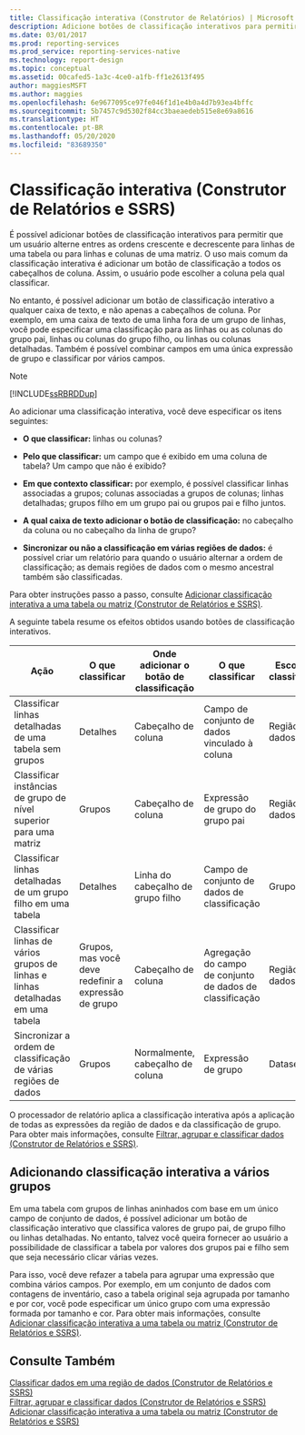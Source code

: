 ```yaml
---
title: Classificação interativa (Construtor de Relatórios) | Microsoft Docs
description: Adicione botões de classificação interativos para permitir que um usuário alterne entre as ordens crescente e decrescente para linhas em uma tabela.
ms.date: 03/01/2017
ms.prod: reporting-services
ms.prod_service: reporting-services-native
ms.technology: report-design
ms.topic: conceptual
ms.assetid: 00cafed5-1a3c-4ce0-a1fb-ff1e2613f495
author: maggiesMSFT
ms.author: maggies
ms.openlocfilehash: 6e9677095ce97fe046f1d1e4b0a4d7b93ea4bffc
ms.sourcegitcommit: 5b7457c9d5302f84cc3baeaedeb515e8e69a8616
ms.translationtype: HT
ms.contentlocale: pt-BR
ms.lasthandoff: 05/20/2020
ms.locfileid: "83689350"
---
```

# <a name="interactive-sort-report-builder-and-ssrs"></a>Classificação interativa (Construtor de Relatórios e SSRS)
  É possível adicionar botões de classificação interativos para permitir que um usuário alterne entres as ordens crescente e decrescente para linhas de uma tabela ou para linhas e colunas de uma matriz. O uso mais comum da classificação interativa é adicionar um botão de classificação a todos os cabeçalhos de coluna. Assim, o usuário pode escolher a coluna pela qual classificar.  
  
 No entanto, é possível adicionar um botão de classificação interativo a qualquer caixa de texto, e não apenas a cabeçalhos de coluna. Por exemplo, em uma caixa de texto de uma linha fora de um grupo de linhas, você pode especificar uma classificação para as linhas ou as colunas do grupo pai, linhas ou colunas do grupo filho, ou linhas ou colunas detalhadas. Também é possível combinar campos em uma única expressão de grupo e classificar por vários campos.  
  
> [!NOTE]  
>  [!INCLUDE[ssRBRDDup](../../includes/ssrbrddup-md.md)]  
  
 Ao adicionar uma classificação interativa, você deve especificar os itens seguintes:  
  
-   **O que classificar:** linhas ou colunas?  
  
-   **Pelo que classificar:** um campo que é exibido em uma coluna de tabela? Um campo que não é exibido?  
  
-   **Em que contexto classificar:** por exemplo, é possível classificar linhas associadas a grupos; colunas associadas a grupos de colunas; linhas detalhadas; grupos filho em um grupo pai ou grupos pai e filho juntos.  
  
-   **A qual caixa de texto adicionar o botão de classificação:** no cabeçalho da coluna ou no cabeçalho da linha de grupo?  
  
-   **Sincronizar ou não a classificação em várias regiões de dados:** é possível criar um relatório para quando o usuário alternar a ordem de classificação; as demais regiões de dados com o mesmo ancestral também são classificadas.  
  
 Para obter instruções passo a passo, consulte [Adicionar classificação interativa a uma tabela ou matriz &#40;Construtor de Relatórios e SSRS&#41;](../../reporting-services/report-design/add-interactive-sort-to-a-table-or-matrix-report-builder-and-ssrs.md).  
  
 A seguinte tabela resume os efeitos obtidos usando botões de classificação interativos.  
  
|Ação|O que classificar|Onde adicionar o botão de classificação|O que classificar|Escopo da classificação|  
|------------|------------------|----------------------------------|---------------------|----------------|  
|Classificar linhas detalhadas de uma tabela sem grupos|Detalhes|Cabeçalho de coluna|Campo de conjunto de dados vinculado à coluna|Região de dados|  
|Classificar instâncias de grupo de nível superior para uma matriz|Grupos|Cabeçalho de coluna|Expressão de grupo do grupo pai|Região de dados|  
|Classificar linhas detalhadas de um grupo filho em uma tabela|Detalhes|Linha do cabeçalho de grupo filho|Campo de conjunto de dados de classificação|Grupo filho|  
|Classificar linhas de vários grupos de linhas e linhas detalhadas em uma tabela|Grupos, mas você deve redefinir a expressão de grupo|Cabeçalho de coluna|Agregação do campo de conjunto de dados de classificação|Região de dados|  
|Sincronizar a ordem de classificação de várias regiões de dados|Grupos|Normalmente, cabeçalho de coluna|Expressão de grupo|Dataset|  
  
 O processador de relatório aplica a classificação interativa após a aplicação de todas as expressões da região de dados e da classificação de grupo. Para obter mais informações, consulte [Filtrar, agrupar e classificar dados &#40;Construtor de Relatórios e SSRS&#41;](../../reporting-services/report-design/filter-group-and-sort-data-report-builder-and-ssrs.md).  
  
## <a name="adding-interactive-sort-for-multiple-groups"></a>Adicionando classificação interativa a vários grupos  
 Em uma tabela com grupos de linhas aninhados com base em um único campo de conjunto de dados, é possível adicionar um botão de classificação interativo que classifica valores de grupo pai, de grupo filho ou linhas detalhadas. No entanto, talvez você queira fornecer ao usuário a possibilidade de classificar a tabela por valores dos grupos pai e filho sem que seja necessário clicar várias vezes.  
  
 Para isso, você deve refazer a tabela para agrupar uma expressão que combina vários campos. Por exemplo, em um conjunto de dados com contagens de inventário, caso a tabela original seja agrupada por tamanho e por cor, você pode especificar um único grupo com uma expressão formada por tamanho e cor. Para obter mais informações, consulte [Adicionar classificação interativa a uma tabela ou matriz &#40;Construtor de Relatórios e SSRS&#41;](../../reporting-services/report-design/add-interactive-sort-to-a-table-or-matrix-report-builder-and-ssrs.md).  
  
## <a name="see-also"></a>Consulte Também  
 [Classificar dados em uma região de dados &#40;Construtor de Relatórios e SSRS&#41;](../../reporting-services/report-design/sort-data-in-a-data-region-report-builder-and-ssrs.md)   
 [Filtrar, agrupar e classificar dados &#40;Construtor de Relatórios e SSRS&#41;](../../reporting-services/report-design/filter-group-and-sort-data-report-builder-and-ssrs.md)   
 [Adicionar classificação interativa a uma tabela ou matriz &#40;Construtor de Relatórios e SSRS&#41;](../../reporting-services/report-design/add-interactive-sort-to-a-table-or-matrix-report-builder-and-ssrs.md)  
  
  
